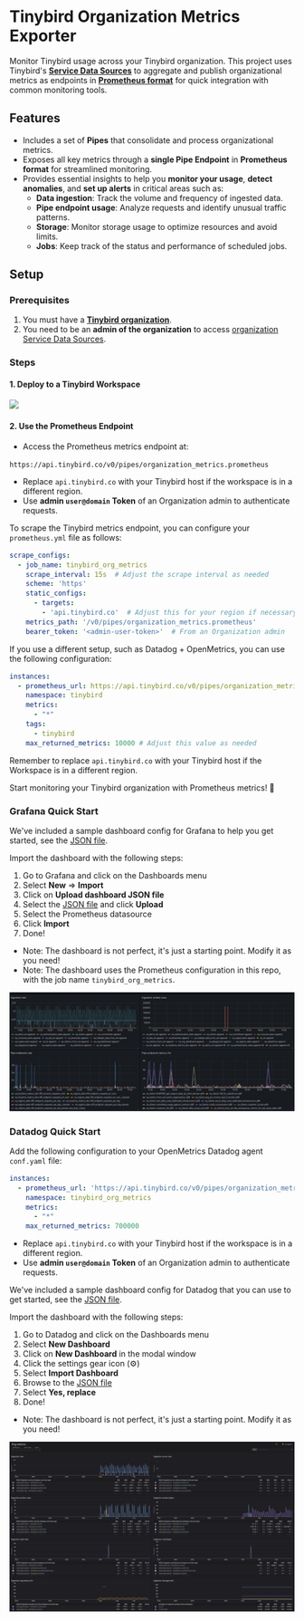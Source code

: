 # Tinybird Organization Metrics Exporter

Monitor Tinybird usage across your Tinybird organization. This project uses Tinybird's **[Service Data Sources](https://www.tinybird.co/docs/monitoring/organizations#organization-service-data-sources)** to aggregate and publish organizational metrics as endpoints in [**Prometheus format**](https://www.tinybird.co/docs/guides/integrations/consume-api-endpoints-in-prometheus-format) for quick integration with common monitoring tools.

## Features

- Includes a set of **Pipes** that consolidate and process organizational metrics.  
- Exposes all key metrics through a **single Pipe Endpoint** in **Prometheus format** for streamlined monitoring.  
- Provides essential insights to help you **monitor your usage**, **detect anomalies**, and **set up alerts** in critical areas such as:  
  - **Data ingestion**: Track the volume and frequency of ingested data.  
  - **Pipe endpoint usage**: Analyze requests and identify unusual traffic patterns.  
  - **Storage**: Monitor storage usage to optimize resources and avoid limits.  
  - **Jobs**: Keep track of the status and performance of scheduled jobs.  

## Setup



### Prerequisites

1. You must have a **[Tinybird organization](https://www.tinybird.co/docs/monitoring/organizations)**.
2. You need to be an **admin of the organization** to access [organization Service Data Sources](https://www.tinybird.co/docs/monitoring/organizations#organization-service-data-sources).

### Steps

#### 1. Deploy to a Tinybird Workspace

<p align="left">
  <a href="https://app.tinybird.co?starter_kit=https://github.com/tinybirdco/tinybird-org-metrics-exporter">
    <img width="200" src="https://img.shields.io/badge/Deploy%20to-Tinybird-25283d?style=flat&labelColor=25283d&color=27f795&logo=data:image/svg+xml;base64,PHN2ZyB2aWV3Qm94PSIwIDAgNTAwIDUwMCIgeG1sbnM9Imh0dHA6Ly93d3cudzMub3JnLzIwMDAvc3ZnIj48cGF0aCBkPSJNNTAwIDQyLjhsLTE1Ni4xLTQyLjgtNTQuOSAxMjIuN3pNMzUwLjcgMzQ1LjRsLTE0Mi45LTUxLjEtODMuOSAyMDUuN3oiIGZpbGw9IiNmZmYiIG9wYWNpdHk9Ii42Ii8+PHBhdGggZD0iTTAgMjE5LjlsMzUwLjcgMTI1LjUgNTcuNS0yNjguMnoiIGZpbGw9IiNmZmYiLz48L3N2Zz4=" />
  </a>
</p>


#### 2. Use the Prometheus Endpoint  
- Access the Prometheus metrics endpoint at:  

`https://api.tinybird.co/v0/pipes/organization_metrics.prometheus`


- Replace `api.tinybird.co` with your Tinybird host if the workspace is in a different region.  
- Use **admin `user@domain` Token** of an Organization admin to authenticate requests.

To scrape the Tinybird metrics endpoint, you can configure your `prometheus.yml` file as follows:


```yaml
scrape_configs:
  - job_name: tinybird_org_metrics
    scrape_interval: 15s  # Adjust the scrape interval as needed
    scheme: 'https'
    static_configs:
      - targets: 
        - 'api.tinybird.co'  # Adjust this for your region if necessary
    metrics_path: '/v0/pipes/organization_metrics.prometheus'
    bearer_token: '<admin-user-token>'  # From an Organization admin
```

If you use a different setup, such as Datadog + OpenMetrics, you can use the following configuration:

```yaml
instances:
  - prometheus_url: https://api.tinybird.co/v0/pipes/organization_metrics.prometheus?token=<admin-user-token>
    namespace: tinybird
    metrics:
      - "*"
    tags:
      - tinybird
    max_returned_metrics: 10000 # Adjust this value as needed
```

Remember to replace `api.tinybird.co` with your Tinybird host if the Workspace is in a different region.

Start monitoring your Tinybird organization with Prometheus metrics! 🎉

### Grafana Quick Start

We've included a sample dashboard config for Grafana to help you get started, see the [JSON file](grafana/tinybird_org_metrics.json).

Import the dashboard with the following steps:

1. Go to Grafana and click on the Dashboards menu
2. Select **New** => **Import**
3. Click on **Upload dashboard JSON file**
4. Select the [JSON file](grafana/tinybird_org_metrics.json) and click **Upload**
5. Select the Prometheus datasource
6. Click **Import**
7. Done!

- Note: The dashboard is not perfect, it's just a starting point. Modify it as you need!
- Note: The dashboard uses the Prometheus configuration in this repo, with the job name `tinybird_org_metrics`.

![Grafana dashboard example](./assets/img/grafana.png)


### Datadog Quick Start

Add the following configuration to your OpenMetrics Datadog agent `conf.yaml` file:

```yaml
instances:
  - prometheus_url: 'https://api.tinybird.co/v0/pipes/organization_metrics.prometheus?token=<admin-user-token>'
    namespace: tinybird_org_metrics
    metrics:
      - "*"
    max_returned_metrics: 700000
```

- Replace `api.tinybird.co` with your Tinybird host if the workspace is in a different region.  
- Use **admin `user@domain` Token** of an Organization admin to authenticate requests.

We've included a sample dashboard config for Datadog that you can use to get started, see the [JSON file](datadog/tinybird_org_metrics.json).

Import the dashboard with the following steps:

1. Go to Datadog and click on the Dashboards menu
2. Select **New Dashboard**
3. Click on **New Dashboard** in the modal window
4. Click the settings gear icon (⚙️)
5. Select **Import Dashboard**
6. Browse to the [JSON file](datadog/tinybird_org_metrics.json)
7. Select **Yes, replace**
8. Done!

- Note: The dashboard is not perfect, it's just a starting point. Modify it as you need!

![Datadog dashboard example](./assets/img/datadog.png)


